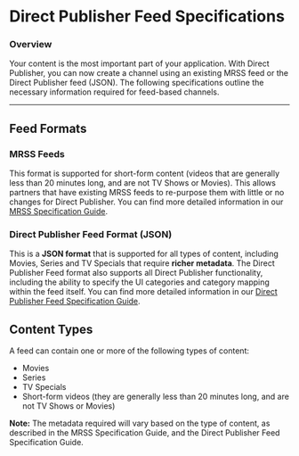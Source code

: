 # Direct Publisher Feed Specifications

### Overview
Your content is the most important part of your application. With Direct Publisher, you can now create a channel using an existing MRSS feed or the Direct Publisher feed (JSON). The following specifications outline the necessary information required for feed-based channels.

- - -

## Feed Formats
### MRSS Feeds
This format is supported for short-form content (videos that are generally less than 20 minutes long, and are not TV Shows or Movies). This allows partners that have existing MRSS feeds to re-purpose them with little or no changes for Direct Publisher. You can find more detailed information in our [MRSS Specification Guide](https://github.com/rokudev/feed-specifications/blob/master/mrss-feed-specification.md).

### Direct Publisher Feed Format (JSON)
This is a **JSON format** that is supported for all types of content, including Movies, Series and TV Specials that require **richer metadata**. The Direct Publisher Feed format also supports all Direct Publisher functionality, including the ability to specify the UI categories and category mapping within the feed itself. You can find more detailed information in our [Direct Publisher Feed Specification Guide](https://github.com/rokudev/feed-specifications/blob/master/direct-publisher-feed-specification.md).

## Content Types
A feed can contain one or more of the following types of content:

* Movies
* Series
* TV Specials
* Short-form videos (they are generally less than 20 minutes long, and are not TV Shows or Movies)

**Note:** The metadata required will vary based on the type of content, as described in the MRSS Specification Guide, and the Direct Publisher Feed Specification Guide.
